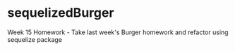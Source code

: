 # sequelizedBurger
Week 15 Homework - Take last week's Burger homework and refactor using sequelize package
